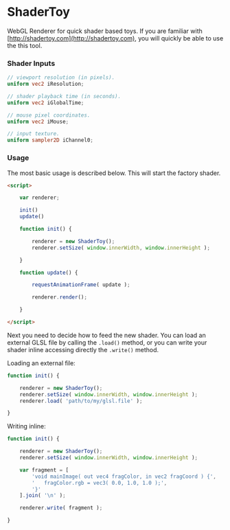 # ShaderToy
WebGL Renderer for quick shader based toys.
If you are familiar with [http://shadertoy.com](http://shadertoy.com), you will quickly be able to use the this tool.

### Shader Inputs ###
```glsl
// viewport resolution (in pixels).
uniform vec2 iResolution;

// shader playback time (in seconds).
uniform vec2 iGlobalTime;

// mouse pixel coordinates.
uniform vec2 iMouse;

// input texture.
uniform sampler2D iChannel0;
```

### Usage ###

The most basic usage is described below. This will start the factory shader.
```html
<script>

    var renderer;

    init()
    update()

    function init() {

        renderer = new ShaderToy();
        renderer.setSize( window.innerWidth, window.innerHeight );

    }

    function update() {

        requestAnimationFrame( update );

        renderer.render();

    }

</script>
```

Next you need to decide how to feed the new shader. You can load an external GLSL file by calling the `.load()` method, or you can write your shader inline accessing directly the `.write()` method.


Loading an external file:
```javascript
function init() {

    renderer = new ShaderToy();
    renderer.setSize( window.innerWidth, window.innerHeight );
    renderer.load( 'path/to/my/glsl.file' );

}
```

Writing inline:
```javascript
function init() {

    renderer = new ShaderToy();
    renderer.setSize( window.innerWidth, window.innerHeight );

    var fragment = [
        'void mainImage( out vec4 fragColor, in vec2 fragCoord ) {',
        '   fragColor.rgb = vec3( 0.0, 1.0, 1.0 );',
        '}'
    ].join( '\n' );

    renderer.write( fragment );

}
```
